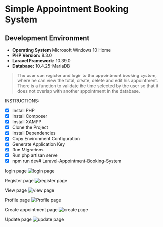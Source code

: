 # Simple Appointment Booking System

## Development Environment
- **Operating System** Microsoft Windows 10 Home
- **PHP Version:**  8.3.0
- **Laravel Framework:** 10.39.0
- **Database:** 10.4.25-MariaDB

>The user can register and login to the appointment booking system, where he can view the total, create, delete and edit his appointment. There is a function to validate the time selected by the user so that it does not overlap with another appointment in the database.

INSTRUCTIONS: 

- [x] Install PHP
- [x] Install Composer
- [x] Install XAMPP
- [x] Clone the Project
- [x] Install Dependencies
- [x] Copy Environment Configuration
- [x] Generate Application Key
- [x] Run Migrations
- [x] Run php artisan serve
- [x] npm run dev# Laravel-Appointment-Booking-System

login page 
![login page](https://github.com/PantelisAl/Laravel-Appointment-Booking-System/assets/101713234/d16c5a98-9cae-4586-a977-f25e85c9c159)

Register page
![register page](https://github.com/PantelisAl/Laravel-Appointment-Booking-System/assets/101713234/d3518b82-168b-44aa-9350-8c0380db449a)

View page
![view page](https://github.com/PantelisAl/Laravel-Appointment-Booking-System/assets/101713234/70ed27b4-61b6-483c-bb00-d2a037b8337e)

Profile page
![Profile page](https://github.com/PantelisAl/Laravel-Appointment-Booking-System/assets/101713234/08551584-a2e7-46f6-8a28-793dc23677e2)

Create appointment page
![create page](https://github.com/PantelisAl/Laravel-Appointment-Booking-System/assets/101713234/418e36a7-e3e8-437e-8d79-80ef3ef03805)

Update page
![update page](https://github.com/PantelisAl/Laravel-Appointment-Booking-System/assets/101713234/c38c86cf-73fd-433a-95bf-522cee9fbcb9)
